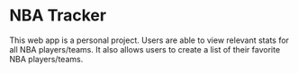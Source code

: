 <h1>NBA Tracker</h1>

This web app is a personal project. Users are able to view relevant stats for all NBA players/teams. It also allows users to create a list of their favorite NBA players/teams.